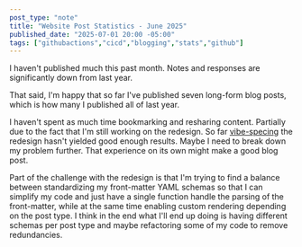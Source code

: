 ```yaml
---
post_type: "note" 
title: "Website Post Statistics - June 2025"
published_date: "2025-07-01 20:00 -05:00"
tags: ["githubactions","cicd","blogging","stats","github"]
---
```


I haven't published much this past month. Notes and responses are significantly down from last year. 

That said, I'm happy that so far I've published seven long-form blog posts, which is how many I published all of last year. 

I haven't spent as much time bookmarking and resharing content. Partially due to the fact that I'm still working on the redesign. So far [vibe-specing](/posts/vibe-specing-prompt-to-spec/) the redesign hasn't yielded good enough results. Maybe I need to break down my problem further. That experience on its own might make a good blog post.

Part of the challenge with the redesign is that I'm trying to find a balance between standardizing my front-matter YAML schemas so that I can simplify my code and just have a single function handle the parsing of the front-matter, while at the same time enabling custom rendering depending on the post type. I think in the end what I'll end up doing is having different schemas per post type and maybe refactoring some of my code to remove redundancies. 